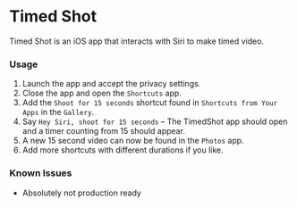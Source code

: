 Timed Shot
==========

Timed Shot is an iOS app that interacts with Siri to make timed video.

### Usage

1. Launch the app and accept the privacy settings.
2. Close the app and open the `Shortcuts` app.
3. Add the `Shoot for 15 seconds` shortcut found in `Shortcuts from Your Apps` in the `Gallery`.
4. Say `Hey Siri, shoot for 15 seconds` – The TimedShot app should open and a timer counting from 15 should appear.
5. A new 15 second video can now be found in the `Photos` app.
6. Add more shortcuts with different durations if you like.

### Known Issues

- Absolutely not production ready

